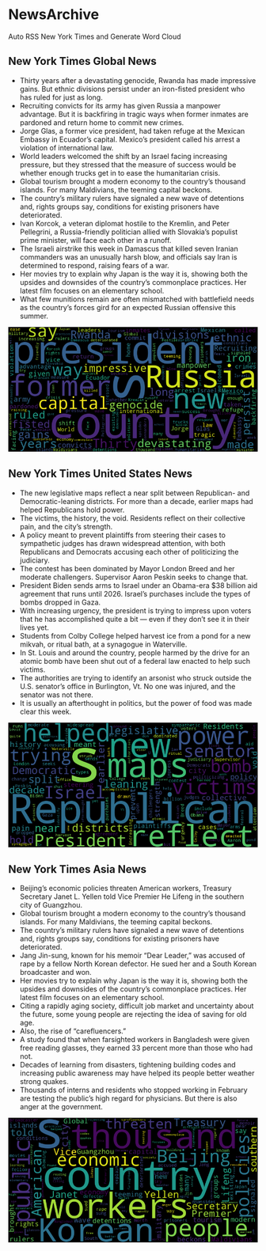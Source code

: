 # NewsArchive
Auto RSS New York Times and Generate Word Cloud

## New York Times Global News
* Thirty years after a devastating genocide, Rwanda has made impressive gains. But ethnic divisions persist under an iron-fisted president who has ruled for just as long.
* Recruiting convicts for its army has given Russia a manpower advantage. But it is backfiring in tragic ways when former inmates are pardoned and return home to commit new crimes.
* Jorge Glas, a former vice president, had taken refuge at the Mexican Embassy in Ecuador’s capital. Mexico’s president called his arrest a violation of international law.
* World leaders welcomed the shift by an Israel facing increasing pressure, but they stressed that the measure of success would be whether enough trucks get in to ease the humanitarian crisis.
* Global tourism brought a modern economy to the country’s thousand islands. For many Maldivians, the teeming capital beckons.
* The country’s military rulers have signaled a new wave of detentions and, rights groups say, conditions for existing prisoners have deteriorated.
* Ivan Korcok, a veteran diplomat hostile to the Kremlin, and Peter Pellegrini, a Russia-friendly politician allied with Slovakia’s populist prime minister, will face each other in a runoff.
* The Israeli airstrike this week in Damascus that killed seven Iranian commanders was an unusually harsh blow, and officials say Iran is determined to respond, raising fears of a war.
* Her movies try to explain why Japan is the way it is, showing both the upsides and downsides of the country’s commonplace practices. Her latest film focuses on an elementary school.
* What few munitions remain are often mismatched with battlefield needs as the country’s forces gird for an expected Russian offensive this summer.

![Global](./global.png)
## New York Times United States News
* The new legislative maps reflect a near split between Republican- and Democratic-leaning districts. For more than a decade, earlier maps had helped Republicans hold power.
* The victims, the history, the void. Residents reflect on their collective pain, and the city’s strength.
* A policy meant to prevent plaintiffs from steering their cases to sympathetic judges has drawn widespread attention, with both Republicans and Democrats accusing each other of politicizing the judiciary.
* The contest has been dominated by Mayor London Breed and her moderate challengers. Supervisor Aaron Peskin seeks to change that.
* President Biden sends arms to Israel under an Obama-era $38 billion aid agreement that runs until 2026. Israel’s purchases include the types of bombs dropped in Gaza.
* With increasing urgency, the president is trying to impress upon voters that he has accomplished quite a bit — even if they don’t see it in their lives yet.
* Students from Colby College helped harvest ice from a pond for a new mikvah, or ritual bath, at a synagogue in Waterville.
* In St. Louis and around the country, people harmed by the drive for an atomic bomb have been shut out of a federal law enacted to help such victims.
* The authorities are trying to identify an arsonist who struck outside the U.S. senator’s office in Burlington, Vt. No one was injured, and the senator was not there.
* It is usually an afterthought in politics, but the power of food was made clear this week.

![US](./usnews.png)
## New York Times Asia News
* Beijing’s economic policies threaten American workers, Treasury Secretary Janet L. Yellen told Vice Premier He Lifeng in the southern city of Guangzhou.
* Global tourism brought a modern economy to the country’s thousand islands. For many Maldivians, the teeming capital beckons.
* The country’s military rulers have signaled a new wave of detentions and, rights groups say, conditions for existing prisoners have deteriorated.
* Jang Jin-sung​, known for his memoir “Dear Leader,” was accused of rape by a fellow North Korean defector. He sued her and a South Korean broadcaster and won.
* Her movies try to explain why Japan is the way it is, showing both the upsides and downsides of the country’s commonplace practices. Her latest film focuses on an elementary school.
* Citing a rapidly aging society, difficult job market and uncertainty about the future, some young people are rejecting the idea of saving for old age.
* Also, the rise of “carefluencers.”
* A study found that when farsighted workers in Bangladesh were given free reading glasses, they earned 33 percent more than those who had not.
* Decades of learning from disasters, tightening building codes and increasing public awareness may have helped its people better weather strong quakes.
* Thousands of interns and residents who stopped working in February are testing the public’s high regard for physicians. But there is also anger at the government.

![Asian](./asian.png)
